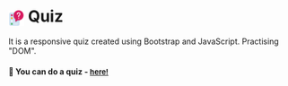 # <span><img src="./pictures/quiz.png" alt=quiz style="height: 1em; vertical-align: middle;"></span> Quiz 

It is a responsive quiz created using Bootstrap and JavaScript. Practising "DOM".

<h4>🔹 You can do a quiz - <a href="https://simonakom.github.io/quiz/index.html" style="font-size:small;">here!</a><h4>




